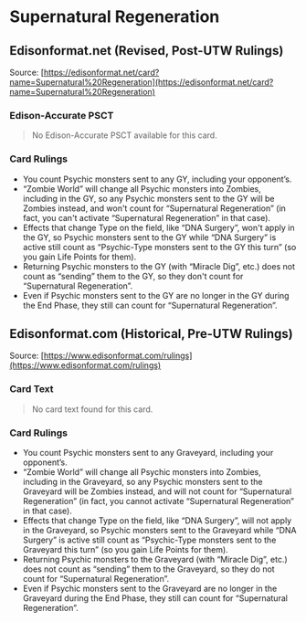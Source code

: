 # Supernatural Regeneration

## Edisonformat.net (Revised, Post-UTW Rulings)

Source: [https://edisonformat.net/card?name=Supernatural%20Regeneration](https://edisonformat.net/card?name=Supernatural%20Regeneration)

### Edison-Accurate PSCT

> No Edison-Accurate PSCT available for this card.

### Card Rulings

*   You count Psychic monsters sent to any GY, including your opponent’s.
*   “Zombie World” will change all Psychic monsters into Zombies, including in the GY, so any Psychic monsters sent to the GY will be Zombies instead, and won't count for “Supernatural Regeneration” (in fact, you can't activate “Supernatural Regeneration” in that case).
*   Effects that change Type on the field, like “DNA Surgery”, won't apply in the GY, so Psychic monsters sent to the GY while “DNA Surgery” is active still count as “Psychic-Type monsters sent to the GY this turn” (so you gain Life Points for them).
*   Returning Psychic monsters to the GY (with “Miracle Dig”, etc.) does not count as “sending” them to the GY, so they don't count for “Supernatural Regeneration”.
*   Even if Psychic monsters sent to the GY are no longer in the GY during the End Phase, they still can count for “Supernatural Regeneration”.


## Edisonformat.com (Historical, Pre-UTW Rulings)

Source: [https://www.edisonformat.com/rulings](https://www.edisonformat.com/rulings)

### Card Text

> No card text found for this card.

### Card Rulings

*   You count Psychic monsters sent to any Graveyard, including your opponent’s.
*   “Zombie World” will change all Psychic monsters into Zombies, including in the Graveyard, so any Psychic monsters sent to the Graveyard will be Zombies instead, and will not count for “Supernatural Regeneration” (in fact, you cannot activate “Supernatural Regeneration” in that case).
*   Effects that change Type on the field, like “DNA Surgery”, will not apply in the Graveyard, so Psychic monsters sent to the Graveyard while “DNA Surgery” is active still count as “Psychic-Type monsters sent to the Graveyard this turn” (so you gain Life Points for them).
*   Returning Psychic monsters to the Graveyard (with “Miracle Dig”, etc.) does not count as “sending” them to the Graveyard, so they do not count for “Supernatural Regeneration”.
*   Even if Psychic monsters sent to the Graveyard are no longer in the Graveyard during the End Phase, they still can count for “Supernatural Regeneration”.


